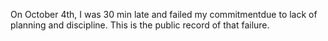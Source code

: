 On October 4th, I was 30 min late and failed my commitmentdue to lack of planning and discipline. This is the public record of that failure.
